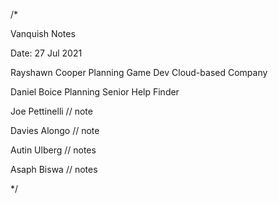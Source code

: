 /* 

Vanquish Notes 

Date: 27 Jul 2021

Rayshawn Cooper
Planning Game Dev Cloud-based Company

Daniel Boice
Planning Senior Help Finder

Joe Pettinelli
// note

Davies Alongo
// note

Autin Ulberg
// notes

Asaph Biswa
// notes

*/
